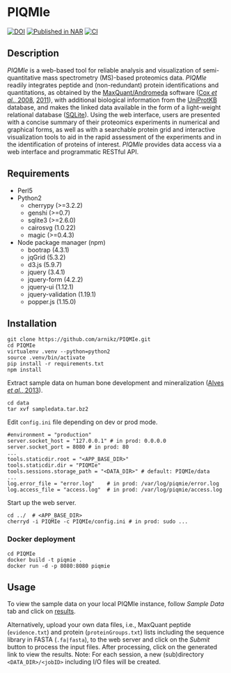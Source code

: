 # PIQMIe

[![DOI](https://zenodo.org/badge/42406525.svg)](https://zenodo.org/badge/latestdoi/42406525)
[![Published in NAR](https://img.shields.io/badge/published%20in-NAR-blue.svg)](https://doi.org/10.1093/nar/gku478)
[![CI](https://github.com/arnikz/PIQMIe/actions/workflows/ci.yaml/badge.svg?branch=dev)](https://github.com/arnikz/PIQMIe/actions/workflows/ci.yaml)

## Description

_PIQMIe_ is a web-based tool for reliable analysis and visualization of semi-quantitative mass spectrometry (MS)-based proteomics data. _PIQMIe_ readily integrates peptide and (non-redundant) protein identifications and quantitations, as obtained by the [MaxQuant/Andromeda](http://maxquant.org/) software ([Cox _et al._, 2008](https://doi.org/10.1038/nbt.1511), [2011](https://doi.org/10.1021/pr101065j)), with additional biological information from the [UniProtKB](http://www.uniprot.org/) database, and makes the linked data available in the form of a light-weight relational database ([SQLite](http://sqlite.org/)). Using the web interface, users are presented with a concise summary of their proteomics experiments in numerical and graphical forms, as well as with a searchable protein grid and interactive visualization tools to aid in the rapid assessment of the experiments and in the identification of proteins of interest. _PIQMIe_ provides data access via a web interface and programmatic RESTful API.

## Requirements
- Perl5
- Python2
  - cherrypy (>=3.2.2)
  - genshi (>=0.7)
  - sqlite3 (>=2.6.0)
  - cairosvg (1.0.22)
  - magic (>=0.4.3)
- Node package manager (npm)
  - bootrap (4.3.1)
  - jqGrid (5.3.2)
  - d3.js (5.9.7)
  - jquery (3.4.1)
  - jquery-form (4.2.2)
  - jquery-ui (1.12.1)
  - jquery-validation (1.19.1)
  - popper.js (1.15.0)

## Installation

```
git clone https://github.com/arnikz/PIQMIe.git
cd PIQMIe
virtualenv .venv --python=python2
source .venv/bin/activate
pip install -r requirements.txt
npm install
```

Extract sample data on human bone development and mineralization ([Alves _et al._, 2013](https://doi.org/10.1074/mcp.M112.024927)).

```
cd data
tar xvf sampledata.tar.bz2
```

Edit `config.ini` file depending on dev or prod mode.

```
#environment = "production"
server.socket_host = "127.0.0.1" # in prod: 0.0.0.0
server.socket_port = 8080 # in prod: 80
...
tools.staticdir.root = "<APP_BASE_DIR>"
tools.staticdir.dir = "PIQMIe"
tools.sessions.storage_path = "<DATA_DIR>" # default: PIQMIe/data
...
log.error_file = "error.log"    # in prod: /var/log/piqmie/error.log
log.access_file = "access.log"  # in prod: /var/log/piqmie/access.log
```

Start up the web server.

```
cd ../  # <APP_BASE_DIR>
cherryd -i PIQMIe -c PIQMIe/config.ini # in prod: sudo ...
```

### Docker deployment

```
cd PIQMIe
docker build -t piqmie .
docker run -d -p 8080:8080 piqmie
```

## Usage

To view the sample data on your local PIQMIe instance, follow _Sample Data_ tab and click on [results](http://localhost:8080/results/a000000000000000000000000000000000000001).

Alternatively, upload your own data files, i.e., MaxQuant peptide (`evidence.txt`) and protein (`proteinGroups.txt`) lists including the sequence library in FASTA (`.fa|fasta`), to the web server and click on the _Submit_ button to process the input files. After processing, click on the generated link to view the results. Note: For each session, a new (sub)directory `<DATA_DIR>/<jobID>` including I/O files will be created.


